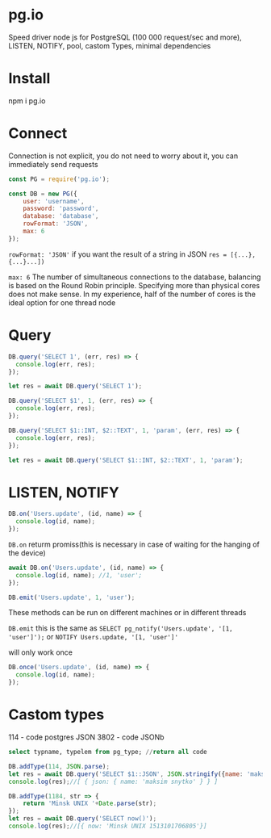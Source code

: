 # pg.io
Speed driver node js for PostgreSQL (100 000 request/sec and more), LISTEN, NOTIFY, pool, castom Types, minimal dependencies

# Install

npm i pg.io

# Сonnect

Сonnection is not explicit, you do not need to worry about it, you can immediately send requests

```js
const PG = require('pg.io');

const DB = new PG({
    user: 'username',
    password: 'password',
    database: 'database',
    rowFormat: 'JSON',
    max: 6
});
```
`rowFormat: 'JSON'` if you want the result of a string in JSON  `res = [{...},{...}...])`

`max: 6` The number of simultaneous connections to the database, balancing is based on the Round Robin principle. Specifying more than physical cores does not make sense. In my experience, half of the number of cores is the ideal option for one thread node

# Query

```js
DB.query('SELECT 1', (err, res) => {
  console.log(err, res);
});

let res = await DB.query('SELECT 1');

DB.query('SELECT $1', 1, (err, res) => {
  console.log(err, res);
});

DB.query('SELECT $1::INT, $2::TEXT', 1, 'param', (err, res) => {
  console.log(err, res);
});

let res = await DB.query('SELECT $1::INT, $2::TEXT', 1, 'param');
```

# LISTEN, NOTIFY

```js
DB.on('Users.update', (id, name) => {
  console.log(id, name);
});
```

`DB.on` returm promiss(this is necessary in case of waiting for the hanging of the device)

```js
await DB.on('Users.update', (id, name) => {
  console.log(id, name); //1, 'user';
});

DB.emit('Users.update', 1, 'user');
```

These methods can be run on different machines or in different threads

`DB.emit` this is the same as `SELECT pg_notify('Users.update', '[1, 'user']');` or `NOTIFY Users.update, '[1, 'user']'`

will only work once
```js
DB.once('Users.update', (id, name) => {
  console.log(id, name);
});
```

# Castom types

114 - code postgres JSON
3802 - code JSONb

```sql
select typname, typelem from pg_type; //return all code
```

```js
DB.addType(114, JSON.parse);
let res = await DB.query('SELECT $1::JSON', JSON.stringify({name: 'maksim snytko'}));
console.log(res);//[ { json: { name: 'maksim snytko' } } ]

DB.addType(1184, str => {
    return 'Minsk UNIX '+Date.parse(str);
});
let res = await DB.query('SELECT now()');
console.log(res);//[{ now: 'Minsk UNIX 1513101706805'}]
```
